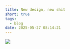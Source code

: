 ```yaml
---
title: New design, new shit
short: true
tags:
  - blog
date: 2025-05-27 08:14:21
---
```


![](designShit.png)
